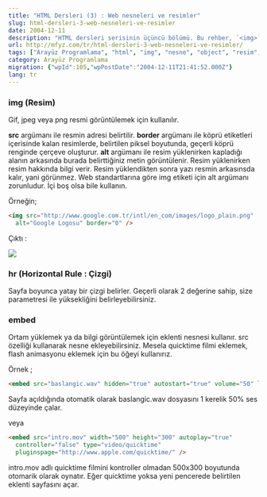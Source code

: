 ```yaml
---
title: "HTML Dersleri (3) : Web nesneleri ve resimler"
slug: html-dersleri-3-web-nesneleri-ve-resimler
date: 2004-12-11
description: "HTML dersleri serisinin üçüncü bölümü. Bu rehber, `<img>` etiketiyle resim, `<embed>` ile ortam dosyaları ve `<hr>` ile yatay çizgi gibi web nesnelerinin sayfalara nasıl ekleneceğini ve kullanılacağını anlatıyor."
url: http://mfyz.com/tr/html-dersleri-3-web-nesneleri-ve-resimler/
tags: ["Arayüz Programlama", "html", "img", "nesne", "object", "resim", "web geliştirme", "web tasarımı", "html dersleri", "embed", "hr"]
category: Arayüz Programlama
migration: {"wpId":105,"wpPostDate":"2004-12-11T21:41:52.000Z"}
lang: tr
---
```


### img (Resim)

Gif, jpeg veya png resmi görüntülemek için kullanılır.

**src** argümanı ile resmin adresi belirtilir. **border** argümanı ile köprü etiketleri içerisinde kalan resimlerde, belirtilen piksel boyutunda, geçerli köprü renginde çerçeve oluşturur. **alt** argümanı ile resim yüklenirken kapladığı alanın arkasında burada belirttiğiniz metin görüntülenir. Resim yüklenirken resim hakkında bilgi verir. Resim yüklendikten sonra yazı resmin arkasınsda kalır, yani görünmez. Web standartlarına göre img etiketi için alt argümanı zorunludur. İçi boş olsa bile kullanın.

Örneğin;

```html
<img src="http://www.google.com.tr/intl/en_com/images/logo_plain.png"
  alt="Google Logosu" border="0" />
```

Çıktı :

![](http://www.google.com.tr/intl/en_com/images/logo_plain.png)

### hr (Horizontal Rule : Çizgi)

Sayfa boyunca yatay bir çizgi belirler. Geçerli olarak 2 değerine sahip, size parametresi ile yüksekliğini belirleyebilirsiniz.

### embed

Ortam yüklemek ya da bilgi görüntülemek için eklenti nesnesi kullanır. src özelliği kullanarak nesne ekleyebilirsiniz. Mesela quicktime filmi eklemek, flash animasyonu eklemek için bu öğeyi kullanırız.

Örnek ;

```html
<embed src="baslangic.wav" hidden="true" autostart="true" volume="50" loop="false" />
```

Sayfa açıldığında otomatik olarak baslangic.wav dosyasını 1 kerelik 50% ses düzeyinde çalar.

veya

```html
<embed src="intro.mov" width="500" height="300" autoplay="true"
  controller="false" type="video/quicktime"
  pluginspage="http://www.apple.com/quicktime/" />
```

intro.mov adlı quicktime filmini kontroller olmadan 500x300 boyutunda otomarik olarak oynatır. Eğer quicktime yoksa yeni pencerede belirtilen eklenti sayfasını açar.